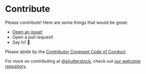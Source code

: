 # Contribute

Please contribute! Here are some things that would be great:
- [Open an issue!](https://github.com/shutterstock/ruby-shutterstock-api/issues/new)
- Open a pull request!
- Say hi! :wave:

Please abide by the [Contributor Covenant Code of Conduct](CODE_OF_CONDUCT.md).

For more on contributing at [@shutterstock](https://github.com/shutterstock), check out [our welcome repository](https://github.com/shutterstock/welcome).
